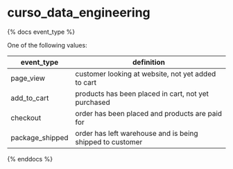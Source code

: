 # curso_data_engineering

{% docs event_type %}
	
One of the following values: 

| event_type      | definition                                                 |
|-----------------|------------------------------------------------------------|
| page_view       | customer looking at website, not yet added to cart         |
| add_to_cart     | products has been placed in cart, not yet purchased        |
| checkout        | order has been placed and products are paid for            |
| package_shipped | order has left warehouse and is being shipped to customer  |

{% enddocs %}

